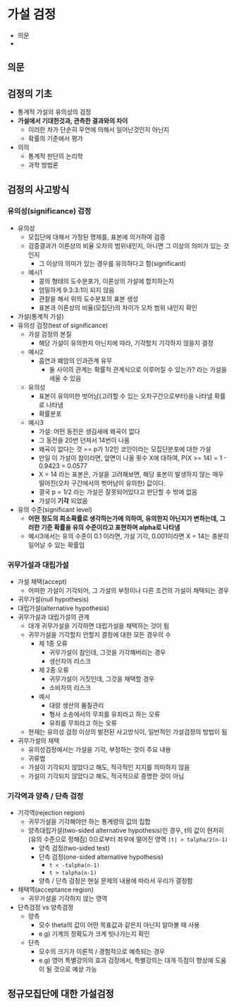 # 가설 검정

- 의문
-

## 의문

## 검정의 기초

- 통계적 가설의 유의성의 검정
- **가설에서 기대한것과, 관측한 결과와의 차이**
  - 이러한 차가 단순히 우연에 의해서 일어난것인지 아닌지
  - 확률의 기준에서 평가
- 의의
  - 통계적 판단의 논리학
  - 과학 방법론

## 검정의 사고방식

### 유의성(significance) 검정

- 유의성
  - 모집단에 대해서 가정된 명제를, 표본에 의거하여 검증
  - 검증결과가 이론상의 비율 오차의 범위내인지, 아니면 그 이상의 의미가 있는 것인지
    - 그 이상의 의미가 있는 경우를 유의하다고 함(significant)
  - 예시1
    - 콩의 형태의 도수분포가, 이론상의 가설에 합치하는지
    - 엄밀하게 9:3:3:1이 되지 않음
    - 관찰을 해서 위의 도수분포의 표본 생성
    - 표본과 이론상의 비율(모집단)의 차이가 오차 범위 내인지 확인
- 가설(통계적 가설)
- 유의성 검정(test of significance)
  - 가설 검정의 본질
    - 해당 가설이 유의한지 아닌지에 따라, 기각할지 기각하지 않을지 결정
  - 예시2
    - 흡연과 폐암의 인과관계 유무
      - 둘 사이의 관계는 확률적 관계식으로 이루어질 수 있는가? 라는 가설을 세울 수 있음
  - 유의성
    - 표본이 유의미한 벗어남(고려할 수 있는 오차구간으로부터)을 나타낼 확률로 나타냄
    - 확률분포
  - 예시3
    - 가설: 어떤 동전은 생김새에 왜곡이 없다
    - 그 동전을 20번 던져서 14번이 나옴
    - 왜곡이 없다는 것 == p가 1/2인 코인이라는 모집단분포에 대한 가설
    - 만일 이 가설이 참이라면, 앞면이 나올 횟수 X에 대하여, P(X >= 14) = 1 - 0.9423 = 0.0577
    - X = 14 라는 표본은, 가설을 고려해보면, 해당 표본이 발생하지 않는 매우 떨어진(오차 구간에서의 벗어남이 유의한) 값이다.
    - 결국 p = 1/2 라는 가설은 잘못되어있다고 판단할 수 밖에 없음
    - 가설이 **기각** 되었음
- 유의 수준(significant level)
  - **어떤 정도의 희소확률로 생각하는가에 의하여, 유의한지 아닌지가 변하는데, 그러한 기준 확률을 유의 수준이라고 표현하며 alpha로 나타냄**
  - 예시3에서는 유의 수준이 0.1 이라면, 가설 기각, 0.001이라면 X = 14는 충분히 일어날 수 있는 확률임

### 귀무가설과 대립가설

- 가설 채택(accept)
  - 어떠한 가설이 기각되어, 그 가설의 부정이나 다른 조건의 가설이 채택되는 경우
- 귀무가설(null hypothesis)
- 대립가설(alternative hypothesis)
- 귀무가설과 대립가설의 관계
  - 대개 귀무가설을 기각하면 대립가설을 채택하는 것이 됨
  - 귀무가설을 기각할지 안할지 결정에 대한 모든 경우의 수
    - 제 1종 오류
      - 귀무가설이 참인데, 그것을 기각해버리는 경우
      - 생산자의 리스크
    - 제 2종 오류
      - 귀무가설이 거짓인데, 그것을 채택할 경우
      - 소비자의 리스크
    - 예시
      - 대량 생산의 품질관리
      - 형사 소송에서의 무죄를 유죄라고 하는 오류
      - 유죄를 무죄라고 하는 오류
  - 현재는 유의성 검정 이상의 발전된 사고방식이, 일반적인 가설검정의 방법이 됨
- 귀무가설의 채택
  - 유의성검정에서는 가설을 기각, 부정하는 것이 주요 내용
  - 귀류법
  - 가설이 기각되지 않았다고 해도, 적극적인 지지를 의미하지 않음
  - 가설이 기각되지 않았다고 해도, 적극적으로 증명한 것이 아님

### 기각역과 양측 / 단측 검정

- 기각역(rejection region)
  - 귀무가설을 기각해야만 하는 통계량의 값의 집합
  - 양측대립가설(two-sided alternative hypothesis)인 경우, t의 값이 현저히(유의 수준으로 정해짐) 0으로부터 좌우에 떨어진 영역 `|t| > talpha/2(n-1)`
    - 양측 검정(two-sided test)
    - 단측 검정(one-sided alternative hypothesis)
      - `t < -talpha(n-1)`
      - `t > talpha(n-1)`
    - 양측 / 단측 검정은 현실 문제의 내용에 따라서 우리가 결정함
- 채택역(acceptance region)
  - 귀무가설을 기각하지 않는 영역
- 단측검정 vs 양측검정
  - 양측
    - 모수 theta의 값이 어떤 목표값과 같은지 아닌지 알아볼 때 사용
    - e.g) 기계의 정확도가 크게 빗나가는지 확인
  - 단측
    - 모수의 크기가 이론적 / 경험적으로 예측되는 경우
    - e.g) 영어 특별강의의 효과 검정에서, 특별강의는 대개 득점이 향상에 도움이 될 것으로 예상 가능

## 정규모집단에 대한 가설검정
